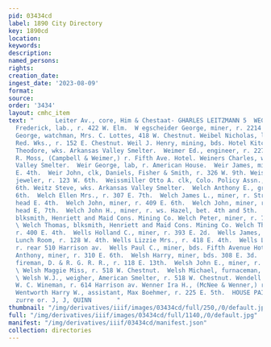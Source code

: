 ```yaml
---
pid: 03434cd
label: 1890 City Directory
key: 1890cd
location: 
keywords: 
description: 
named_persons: 
rights: 
creation_date: 
ingest_date: '2023-08-09'
format: 
source: 
order: '3434'
layout: cmhc_item
text: "      Leiter Av., core, Him & Chestaat- GHARLES LEITZMANN 5  WEG 25  Weghorst
  Frederick, lab., r. 422 W. Elm.  W egscheider George, miner, r. 2214 E, 3d.  Wehrle
  George, watchman, Mrs. C. Lottes, 418 W. Chestnut. Weibel Nicholas, lab, Harrison
  Red. Wks., r. 152 E. Chestnut. Weil J. Henry, mining, bds. Hotel Kitchen.  Weilocher
  Theodore, wks. Arkansas Valley Smelter.  Weimer Ed., engineer, r. 227 E. 8th.  Weimer
  R. Moss, (Campbell & Weimer,) r. Fifth Ave. Hotel. Weiners Charles, wks. Arkansas
  Valley Smelter.  Weir George, lab, r. American House.  Weir James, miner, r. 400
  E. 4th.  Weir John, clk, Daniels, Fisher & Smith, r. 326 W. 9th. Weissmiller Edward,
  jeweler, r. 123 W. 6th.  Weissmiller Otto A. clk, Colo. Policy Assn., r. 123 W.
  6th. Weitz Steve, wks. Arkansas Valley Smelter.  Welch Anthony E., grocer, 826 E.
  6th.  Welch Ellen Mrs., r. 307 E. 7th.  Welch James L., miner, r. Strayhorse Rd,
  head E. 4th.  Welch John, miner, r. 409 E. 6th.  Welch John, miner, r. Fryer Hill,
  head E, 7th.  Welch John H., miner, r. ws. Hazel, bet. 4th and 5th.  Welch Patrick,
  blksmith, Henriett and Maid Cons. Mining Co. Welch Peter, miner, r. 708 E. 4th.
  \ Welch Thomas, blksmith, Henriett and Maid Cons. Mining Co. Welch Thomas, miner,
  r. 400 E. 4th.  Wells Holland C., miner, r. 393 E. 2d.  Wells James, waiter, Clinton
  Lunch Room, r. 128 W. 4th. Wells Lizzie Mrs., r. 418 E. 4th.  Wells Lysander L.,
  r. rear 510 Harrison av.  Wells Paul C., miner, bds. Fifth Avenue Hotel.  Welsh
  Anthony, miner, r. 310 E. 6th.  Welsh Harry, miner, bds. 308 E. 3d.  Welsh John,
  fireman, D. & R. G. R. R., r. 118 E. 13th.  Welsh John E., miner, r. 201 S. Pine.
  \ Welsh Maggie Miss, r. 518 W. Chestnut.  Welsh Michael, furnaceman, American Smelter.
  \ Welsh W.J., weigher, American Smelter, r. 518 W. Chestnut. Wendell Louis, tailor,
  W. C. Wineman, r. 614 Harrison av. Wenner Ira H., (McNee & Wenner,) r. 223 E. 5th.
  Wentworth Harry W., assistant, Max Boehmer, r. 225 E. 5th.  HOUSE PAINTING, sasr
  zurre or. J, J, QUINN       "
thumbnail: "/img/derivatives/iiif/images/03434cd/full/250,/0/default.jpg"
full: "/img/derivatives/iiif/images/03434cd/full/1140,/0/default.jpg"
manifest: "/img/derivatives/iiif/03434cd/manifest.json"
collection: directories
---
```

